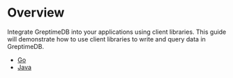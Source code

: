 # Overview

Integrate GreptimeDB into your applications using client libraries.
This guide will demonstrate how to use client libraries to write and query data in GreptimeDB.

- [Go](go.md)
- [Java](java.md)

